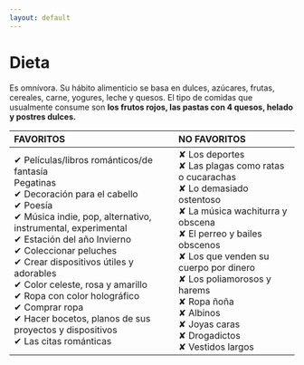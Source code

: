 ```yaml
---
layout: default
---
```

# Dieta

Es omnívora. Su hábito alimenticio se basa en dulces, azúcares, frutas, cereales, carne, yogures, leche y quesos. El tipo de comidas que usualmente consume son **los frutos rojos, las pastas con 4 quesos, helado y postres dulces.**


|FAVORITOS | NO FAVORITOS | 
|:----------------------|:------------------|
| ✔ Películas/libros románticos/de fantasía<br>Pegatinas<br> ✔ Decoración para el cabello <br>✔ Poesía <br>✔ Música indie, pop, alternativo, instrumental, experimental <br>✔ Estación del año Invierno <br>✔ Coleccionar peluches <br>✔ Crear dispositivos útiles y adorables <br>✔ Color celeste, rosa y amarillo <br>✔ Ropa con color holográfico <br>✔ Comprar ropa <br>✔ Hacer bocetos, planos de sus proyectos y dispositivos <br>✔ Las citas románticas | ✘ Los deportes<br>✘ Las plagas como ratas o cucarachas <br>✘ Lo demasiado ostentoso <br>✘ La música wachiturra y obscena<br>✘ El perreo y bailes obscenos <br>✘ Los que venden su cuerpo por dinero <br>✘ Los poliamorosos y harems <br>✘ Ropa ñoña<br>✘ Albinos<br>✘ Joyas caras<br>✘ Drogadictos<br>✘ Vestidos largos | 
